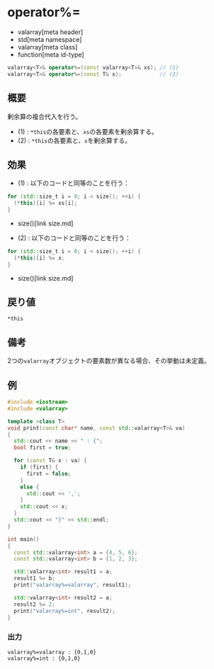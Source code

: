 # operator%=
* valarray[meta header]
* std[meta namespace]
* valarray[meta class]
* function[meta id-type]

```cpp
valarray<T>& operator%=(const valarray<T>& xs); // (1)
valarray<T>& operator%=(const T& x);            // (2)
```

## 概要
剰余算の複合代入を行う。

- (1) : `*this`の各要素と、`xs`の各要素を剰余算する。
- (2) : `*this`の各要素と、`x`を剰余算する。


## 効果
- (1) : 以下のコードと同等のことを行う：

```cpp
for (std::size_t i = 0; i < size(); ++i) {
  (*this)[i] %= xs[i];
}
```
* size()[link size.md]

- (2) : 以下のコードと同等のことを行う：

```cpp
for (std::size_t i = 0; i < size(); ++i) {
  (*this)[i] %= x;
}
```
* size()[link size.md]


## 戻り値
`*this`


## 備考
2つの`valarray`オブジェクトの要素数が異なる場合、その挙動は未定義。


## 例
```cpp example
#include <iostream>
#include <valarray>

template <class T>
void print(const char* name, const std::valarray<T>& va)
{
  std::cout << name << " : {";
  bool first = true;

  for (const T& x : va) {
    if (first) {
      first = false;
    }
    else {
      std::cout << ',';
    }
    std::cout << x;
  }
  std::cout << "}" << std::endl;
}

int main()
{
  const std::valarray<int> a = {4, 5, 6};
  const std::valarray<int> b = {1, 2, 3};

  std::valarray<int> result1 = a;
  result1 %= b;
  print("valarray%=valarray", result1);

  std::valarray<int> result2 = a;
  result2 %= 2;
  print("valarray%=int", result2);
}
```

### 出力
```
valarray%=valarray : {0,1,0}
valarray%=int : {0,1,0}
```


